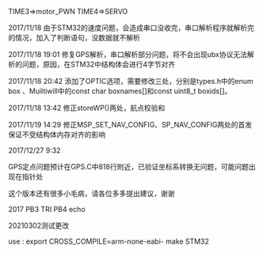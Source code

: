 TIME3=>motor_PWN
TIME4=>SERVO

2017/11/18
由于STM32的速度问题，会造成串口没收完，串口解析程序就解析完的情况，加入了判断语句，没数据就不解析

2017/11/18 19:01
修复GPS解析，串口解析部分问题，将不会出现ubx协议无法解析的问题，原因，在STM32中结构体会进行4字节对齐


2017/11/18 20:42
添加了OPTIC选项，需要修改三处，分别是types.h中的enum box 、Muiltiwill中的const char boxnames[]和const uint8_t boxids[]。


2017/11/18 13:42
修正storeWP()两处，航点校验和

2017/11/19 14:29
修正MSP_SET_NAV_CONFIG、SP_NAV_CONFIG两处的首发保证不受结构体内存对齐的影响

2017/12/27 9:32

GPS定点问题预计在GPS.C中818行附近，已验证坐标系转换无问题，可能问题出现在指针处

这个版本还有很多小毛病，请各位多多提出建议，谢谢

2017
PB3 TRI
PB4 echo

20210302测试更改


use :
 export CROSS_COMPILE=arm-none-eabi-
 make STM32
 
